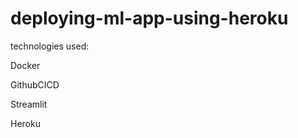 # deploying-ml-app-using-heroku
technologies used:






Docker




GithubCICD




Streamlit




Heroku
